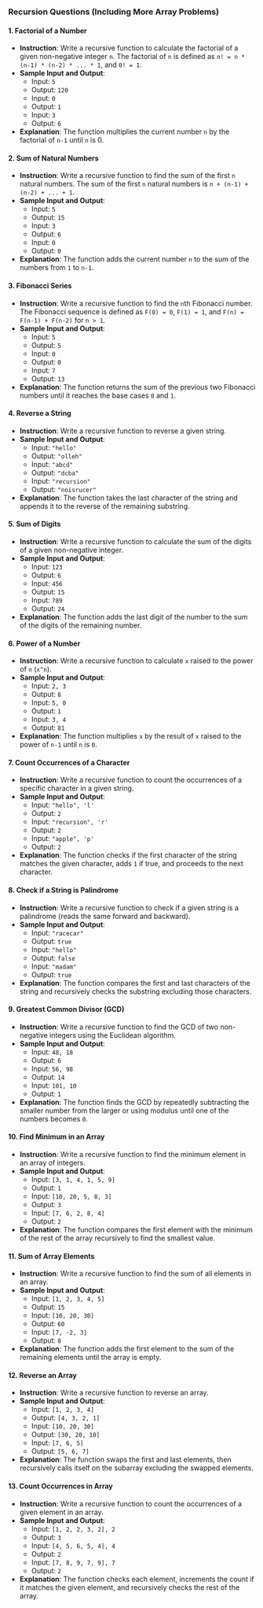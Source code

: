 
### Recursion Questions (Including More Array Problems)

#### 1. **Factorial of a Number**
   - **Instruction**: Write a recursive function to calculate the factorial of a given non-negative integer `n`. The factorial of `n` is defined as `n! = n * (n-1) * (n-2) * ... * 1`, and `0! = 1`.
   - **Sample Input and Output**:
     - Input: `5`
     - Output: `120`
     - Input: `0`
     - Output: `1`
     - Input: `3`
     - Output: `6`
   - **Explanation**: The function multiplies the current number `n` by the factorial of `n-1` until `n` is 0.

#### 2. **Sum of Natural Numbers**
   - **Instruction**: Write a recursive function to find the sum of the first `n` natural numbers. The sum of the first `n` natural numbers is `n + (n-1) + (n-2) + ... + 1`.
   - **Sample Input and Output**:
     - Input: `5`
     - Output: `15`
     - Input: `3`
     - Output: `6`
     - Input: `0`
     - Output: `0`
   - **Explanation**: The function adds the current number `n` to the sum of the numbers from `1` to `n-1`.

#### 3. **Fibonacci Series**
   - **Instruction**: Write a recursive function to find the `n`th Fibonacci number. The Fibonacci sequence is defined as `F(0) = 0`, `F(1) = 1`, and `F(n) = F(n-1) + F(n-2)` for `n > 1`.
   - **Sample Input and Output**:
     - Input: `5`
     - Output: `5`
     - Input: `0`
     - Output: `0`
     - Input: `7`
     - Output: `13`
   - **Explanation**: The function returns the sum of the previous two Fibonacci numbers until it reaches the base cases `0` and `1`.

#### 4. **Reverse a String**
   - **Instruction**: Write a recursive function to reverse a given string.
   - **Sample Input and Output**:
     - Input: `"hello"`
     - Output: `"olleh"`
     - Input: `"abcd"`
     - Output: `"dcba"`
     - Input: `"recursion"`
     - Output: `"noisrucer"`
   - **Explanation**: The function takes the last character of the string and appends it to the reverse of the remaining substring.

#### 5. **Sum of Digits**
   - **Instruction**: Write a recursive function to calculate the sum of the digits of a given non-negative integer.
   - **Sample Input and Output**:
     - Input: `123`
     - Output: `6`
     - Input: `456`
     - Output: `15`
     - Input: `789`
     - Output: `24`
   - **Explanation**: The function adds the last digit of the number to the sum of the digits of the remaining number.

#### 6. **Power of a Number**
   - **Instruction**: Write a recursive function to calculate `x` raised to the power of `n` (`x^n`).
   - **Sample Input and Output**:
     - Input: `2, 3`
     - Output: `8`
     - Input: `5, 0`
     - Output: `1`
     - Input: `3, 4`
     - Output: `81`
   - **Explanation**: The function multiplies `x` by the result of `x` raised to the power of `n-1` until `n` is `0`.

#### 7. **Count Occurrences of a Character**
   - **Instruction**: Write a recursive function to count the occurrences of a specific character in a given string.
   - **Sample Input and Output**:
     - Input: `"hello", 'l'`
     - Output: `2`
     - Input: `"recursion", 'r'`
     - Output: `2`
     - Input: `"apple", 'p'`
     - Output: `2`
   - **Explanation**: The function checks if the first character of the string matches the given character, adds `1` if true, and proceeds to the next character.

#### 8. **Check if a String is Palindrome**
   - **Instruction**: Write a recursive function to check if a given string is a palindrome (reads the same forward and backward).
   - **Sample Input and Output**:
     - Input: `"racecar"`
     - Output: `true`
     - Input: `"hello"`
     - Output: `false`
     - Input: `"madam"`
     - Output: `true`
   - **Explanation**: The function compares the first and last characters of the string and recursively checks the substring excluding those characters.

#### 9. **Greatest Common Divisor (GCD)**
   - **Instruction**: Write a recursive function to find the GCD of two non-negative integers using the Euclidean algorithm.
   - **Sample Input and Output**:
     - Input: `48, 18`
     - Output: `6`
     - Input: `56, 98`
     - Output: `14`
     - Input: `101, 10`
     - Output: `1`
   - **Explanation**: The function finds the GCD by repeatedly subtracting the smaller number from the larger or using modulus until one of the numbers becomes `0`.

#### 10. **Find Minimum in an Array**
   - **Instruction**: Write a recursive function to find the minimum element in an array of integers.
   - **Sample Input and Output**:
     - Input: `[3, 1, 4, 1, 5, 9]`
     - Output: `1`
     - Input: `[10, 20, 5, 8, 3]`
     - Output: `3`
     - Input: `[7, 6, 2, 8, 4]`
     - Output: `2`
   - **Explanation**: The function compares the first element with the minimum of the rest of the array recursively to find the smallest value.

#### 11. **Sum of Array Elements**
   - **Instruction**: Write a recursive function to find the sum of all elements in an array.
   - **Sample Input and Output**:
     - Input: `[1, 2, 3, 4, 5]`
     - Output: `15`
     - Input: `[10, 20, 30]`
     - Output: `60`
     - Input: `[7, -2, 3]`
     - Output: `8`
   - **Explanation**: The function adds the first element to the sum of the remaining elements until the array is empty.

#### 12. **Reverse an Array**
   - **Instruction**: Write a recursive function to reverse an array.
   - **Sample Input and Output**:
     - Input: `[1, 2, 3, 4]`
     - Output: `[4, 3, 2, 1]`
     - Input: `[10, 20, 30]`
     - Output: `[30, 20, 10]`
     - Input: `[7, 6, 5]`
     - Output: `[5, 6, 7]`
   - **Explanation**: The function swaps the first and last elements, then recursively calls itself on the subarray excluding the swapped elements.

#### 13. **Count Occurrences in Array**
   - **Instruction**: Write a recursive function to count the occurrences of a given element in an array.
   - **Sample Input and Output**:
     - Input: `[1, 2, 2, 3, 2], 2`
     - Output: `3`
     - Input: `[4, 5, 6, 5, 4], 4`
     - Output: `2`
     - Input: `[7, 8, 9, 7, 9], 7`
     - Output: `2`
   - **Explanation**: The function checks each element, increments the count if it matches the given element, and recursively checks the rest of the array.
